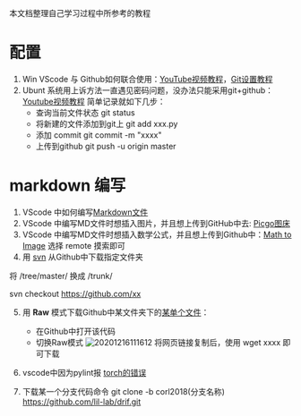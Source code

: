本文档整理自己学习过程中所参考的教程
# 配置
1. Win  VScode 与 Github如何联合使用：[YouTube视频教程](https://www.youtube.com/c/DevWorldInfo/videos)，[Git设置教程](https://zhuanlan.zhihu.com/p/23167699)
2. Ubunt 系统用上诉方法一直遇见密码问题，没办法只能采用git+github：[Youtube视频教程](https://www.youtube.com/watch?v=ZMgLZUYd8Cw)
简单记录就如下几步：
   - 查询当前文件状态
     git status
   - 将新建的文件添加到git上
     git add xxx.py
   - 添加 commit
     git commit -m "xxxx" 
   - 上传到github
     git push -u origin master
# markdown 编写
1. VScode 中如何编写[Markdown文件](https://zhuanlan.zhihu.com/p/56943330)
2. VScode 中编写MD文件时想插入图片，并且想上传到GitHub中去: [Picgo图床](https://zhuanlan.zhihu.com/p/131584831)
3. VScode 中编写MD文件时想插入数学公式，并且想上传到Github中：[Math to Image](https://medium.com/spencerweekly/vs-code-math-to-image-write-latex-math-equations-in-github-markdown-the-easy-way-9fa8b81dc910) 选择 remote 摸索即可
4. 用 [svn](https://blog.csdn.net/old__tree/article/details/80671781) 从Github中下载指定文件夹

将 /tree/master/ 换成 /trunk/

svn checkout https://github.com/xx


5. 用 **Raw** 模式下载Github中某文件夹下的[某单个文件](https://www.cnblogs.com/lllcccddd/p/11264054.html)：
   - 在Github中打开该代码
   - 切换Raw模式
   ![20201216111612](https://cdn.jsdelivr.net/gh/yipliu/Image/20201216111612.png)
   将网页链接复制后，使用 wget xxxx 即可下载

6. vscode中因为pylint报 [torch的错误](https://blog.csdn.net/qq_33757398/article/details/107673099)


7. 下载某一个分支代码命令 
   git clone -b corl2018(分支名称) https://github.com/lil-lab/drif.git